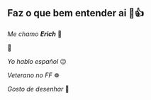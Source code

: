 ## **Faz o que bem entender ai 🤠👍** 

_Me chamo **Erich**_ 🥝

📱

_Yo hablo español_ 😉

_Veterano no FF_ ☸️

_Gosto de desenhar_ 📝
